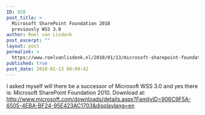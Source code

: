 ```yaml
---
ID: 928
post_title: >
  Microsoft SharePoint Foundation 2010
  previously WSS 3.0
author: Roel van Lisdonk
post_excerpt: ""
layout: post
permalink: >
  https://www.roelvanlisdonk.nl/2010/01/13/microsoft-sharepoint-foundation-2010-previously-wss-3-0/
published: true
post_date: 2010-01-13 08:09:42
---
```

<p>I asked myself will there be a successor of Microsoft WSS 3.0 and yes there is: Microsoft SharePoint Foundation 2010. Download at: <a title="http://www.microsoft.com/downloads/details.aspx?FamilyID=906C9F5A-6505-4EBA-BF24-95E423AC1703&amp;displaylang=en" href="http://www.microsoft.com/downloads/details.aspx?FamilyID=906C9F5A-6505-4EBA-BF24-95E423AC1703&amp;displaylang=en">http://www.microsoft.com/downloads/details.aspx?FamilyID=906C9F5A-6505-4EBA-BF24-95E423AC1703&amp;displaylang=en</a></p>
